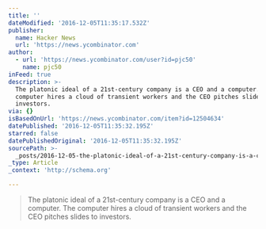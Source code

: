 ```yaml
---
title: ''
dateModified: '2016-12-05T11:35:17.532Z'
publisher:
  name: Hacker News
  url: 'https://news.ycombinator.com'
author:
  - url: 'https://news.ycombinator.com/user?id=pjc50'
    name: pjc50
inFeed: true
description: >-
  The platonic ideal of a 21st-century company is a CEO and a computer. The
  computer hires a cloud of transient workers and the CEO pitches slides to
  investors.
via: {}
isBasedOnUrl: 'https://news.ycombinator.com/item?id=12504634'
datePublished: '2016-12-05T11:35:32.195Z'
starred: false
datePublishedOriginal: '2016-12-05T11:35:32.195Z'
sourcePath: >-
  _posts/2016-12-05-the-platonic-ideal-of-a-21st-century-company-is-a-ceo-and-a.md
_type: Article
_context: 'http://schema.org'

---
```

> The platonic ideal of a 21st-century company is a CEO and a computer. The computer hires a cloud of transient workers and the CEO pitches slides to investors.